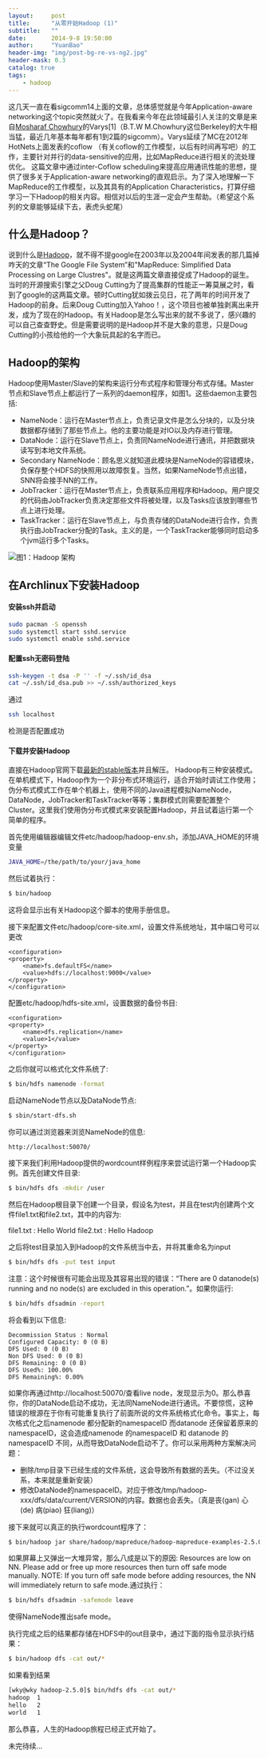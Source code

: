 ```yaml
---
layout:     post
title:      "从零开始Hadoop (1)"
subtitle:   ""
date:       2014-9-8 19:50:00
author:     "YuanBao"
header-img: "img/post-bg-re-vs-ng2.jpg"
header-mask: 0.3
catalog: true
tags:
    - hadoop
---
```


这几天一直在看sigcomm14上面的文章，总体感觉就是今年Application-aware networking这个topic突然就火了。在我看来今年在此领域最引人关注的文章是来自[Mosharaf Chowhury](http://www.mosharaf.com/)的Varys[1]（B.T.W  M.Chowhury这位Berkeley的大牛相当猛，最近几年基本每年都有1到2篇的sigcomm）。Varys延续了MC在2012年HotNets上面发表的coflow （有关coflow的工作模型，以后有时间再写吧）的工作，主要针对并行的data-sensitive的应用，比如MapReduce进行相关的流处理优化。
这篇文章中通过inter-Coflow scheduling来提高应用通讯性能的思想，提供了很多关于Application-aware networking的直观启示。为了深入地理解一下MapReduce的工作模型，以及其具有的Application Characteristics，打算仔细学习一下Hadoop的相关内容。相信对以后的生涯一定会产生帮助。（希望这个系列的文章能够延续下去，表虎头蛇尾）

## 什么是Hadoop？
说到什么是[Hadoop](http://hadoop.apache.org/)，就不得不提google在2003年以及2004年间发表的那几篇掉咋天的文章“The Google File System”和"MapReduce: Simplified Data Processing on Large Clustres"。就是这两篇文章直接促成了Hadoop的诞生。当时的开源搜索引擎之父Doug Cutting为了提高集群的性能正一筹莫展之时，看到了google的这两篇文章。顿时Cutting犹如拨云见日，花了两年的时间开发了Hadoop的前身。后来Doug Cutting加入Yahoo！，这个项目也被单独剥离出来开发，成为了现在的Hadoop。有关Hadoop是怎么写出来的就不多说了，感兴趣的可以自己查查野史。但是需要说明的是Hadoop并不是大象的意思，只是Doug Cutting的小孩给他的一个大象玩具起的名字而已。

## Hadoop的架构
Hadoop使用Master/Slave的架构来运行分布式程序和管理分布式存储。Master节点和Slave节点上都运行了一系列的daemon程序，如图1。这些daemon主要包括:

 - NameNode：运行在Master节点上，负责记录文件是怎么分块的，以及分块数据都存储到了那些节点上。他的主要功能是对IO以及内存进行管理。
 - DataNode：运行在Slave节点上，负责同NameNode进行通讯，并把数据块读写到本地文件系统。
 - Secondary NameNode：顾名思义就知道此模块是NameNode的容错模块，负保存整个HDFS的快照用以故障恢复。当然，如果NameNode节点出错，SNN将会接手NN的工作。
 - JobTracker：运行在Master节点上，负责联系应用程序和Hadoop。用户提交的代码由JobTracker负责决定那些文件将被处理，以及Tasks应该放到哪些节点上进行处理。
 - TaskTracker：运行在Slave节点上，与负责存储的DataNode进行合作，负责执行由JobTracker分配的Task。主义的是，一个TaskTracker能够同时启动多个jvm运行多个Tasks。

![图1：Hadoop 架构](/img/Hadoop.png)

## 在Archlinux下安装Hadoop
#### 安装ssh并启动

```bash
sudo pacman -S openssh
sudo systemctl start sshd.service
sudo systemctl enable sshd.service
```

#### 配置ssh无密码登陆

```bash
ssh-keygen -t dsa -P '' -f ~/.ssh/id_dsa
cat ~/.ssh/id_dsa.pub >> ~/.ssh/authorized_keys
```

通过

```bash	
ssh localhost
```

检测是否配置成功

#### 下载并安装Hadoop
直接在Hadoop官网下载[最新的stable版本](http://apache.mirrors.pair.com/hadoop/common/)并且解压。
Hadoop有三种安装模式。在单机模式下，Hadoop作为一个非分布式环境运行，适合开始时调试工作使用；伪分布式模式工作在单个机器上，使用不同的Java进程模拟NameNode，DataNode，JobTracker和TaskTracker等等；集群模式则需要配置整个Cluster。这里我们使用伪分布式模式来安装配置Hadoop，并且试着运行第一个简单的程序。

首先使用编辑器编辑文件etc/hadoop/hadoop-env.sh，添加JAVA_HOME的环境变量

```bash
JAVA_HOME=/the/path/to/your/java_home
```
然后试着执行：

```bash	
$ bin/hadoop
```
这将会显示出有关Hadoop这个脚本的使用手册信息。

接下来配置文件etc/hadoop/core-site.xml，设置文件系统地址，其中端口号可以更改

```
<configuration>
<property>
    <name>fs.defaultFS</name>
    <value>hdfs://localhost:9000</value>
</property>
</configuration>
```

配置etc/hadoop/hdfs-site.xml，设置数据的备份书目:

```
<configuration>
<property>
    <name>dfs.replication</name>
    <value>1</value>
</property>
</configuration>
```
之后你就可以格式化文件系统了:

```bash
$ bin/hdfs namenode -format
```
启动NameNode节点以及DataNode节点:

```bash
$ sbin/start-dfs.sh
```
你可以通过浏览器来浏览NameNode的信息:

```
http://localhost:50070/
```
接下来我们利用Hadoop提供的wordcount样例程序来尝试运行第一个Hadoop实例。首先创建文件目录:

```bash
$ bin/hdfs dfs -mkdir /user
```
然后在Hadoop根目录下创建一个目录，假设名为test，并且在test内创建两个文件file1.txt和file2.txt，其中的内容为:

file1.txt : Hello World
file2.txt : Hello Hadoop

之后将test目录加入到Hadoop的文件系统当中去，并将其重命名为input

```bash
$ bin/hdfs dfs -put test input
```
注意：这个时候很有可能会出现及其容易出现的错误：“There are 0 datanode(s) running and no node(s) are excluded in this operation.”。如果你运行:

```bash
$ bin/hdfs dfsadmin -report
```
将会看到以下信息:

```
Decommission Status : Normal
Configured Capacity: 0 (0 B)
DFS Used: 0 (0 B)
Non DFS Used: 0 (0 B)
DFS Remaining: 0 (0 B)
DFS Used%: 100.00%
DFS Remaining%: 0.00%
```

如果你再通过http://localhost:50070/查看live node，发现显示为0。那么恭喜你，你的DataNode启动不成功，无法同NameNode进行通讯。不要惊慌，这种错误的根源在于你有可能重复执行了前面所说的文件系统格式化命令。事实上，每次格式化之后namenode 都分配新的namespaceID 而datanode 还保留着原来的namespaceID，这会造成namenode 的namespaceID 和 datanode 的namespaceID 不同，从而导致DataNode启动不了。你可以采用两种方案解决问题：

 - 删除/tmp目录下已经生成的文件系统，这会导致所有数据的丢失。（不过没关系，本来就是重新安装）
 - 修改DataNode的namespaceID。对应于修改/tmp/hadoop-xxx/dfs/data/current/VERSION的内容。数据也会丢失。（真是丧(gan) 心(de) 病(piao) 狂(liang)）


接下来就可以真正的执行wordcount程序了：

```bash	
$ bin/hadoop jar share/hadoop/mapreduce/hadoop-mapreduce-examples-2.5.0.jar wordcount input out
```
如果屏幕上又弹出一大堆异常，那么八成是以下的原因: Resources are low on NN. Please add or free up more resources then turn off safe mode manually. NOTE:  If you turn off safe mode before adding resources, the NN will immediately return to safe mode.通过执行：

```bash
$ bin/hdfs dfsadmin -safemode leave
```
使得NameNode推出safe mode。

执行完成之后的结果都存储在HDFS中的out目录中，通过下面的指令显示执行结果：

```bash
$ bin/hadoop dfs -cat out/*
```
如果看到结果

```bash
[wky@wky hadoop-2.5.0]$ bin/hdfs dfs -cat out/*
hadoop	1
hello	2
world	1
```

那么恭喜，人生的Hadoop旅程已经正式开始了。

未完待续...
	
	


	

	
	
	

